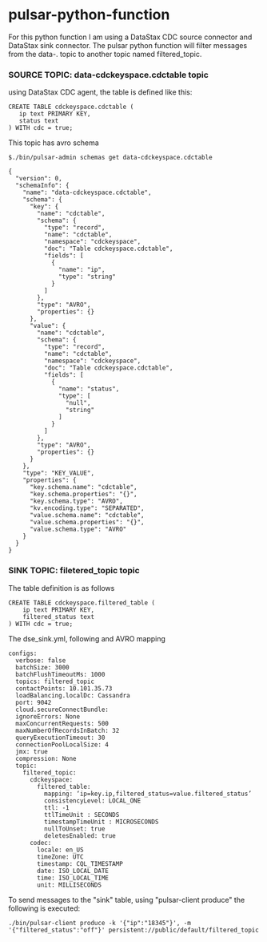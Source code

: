 # pulsar-python-function

For this python function I am using a DataStax CDC source connector and DataStax sink connector. The pulsar python function will filter messages from the data-<keyspace name>.<table name> topic to another topic named filtered_topic.
  
  
### SOURCE TOPIC: data-cdckeyspace.cdctable topic 
  
using DataStax CDC agent, the table is defined like this:

 ```
CREATE TABLE cdckeyspace.cdctable (
    ip text PRIMARY KEY,
    status text
) WITH cdc = true;
```
  
This topic has avro schema
```
$./bin/pulsar-admin schemas get data-cdckeyspace.cdctable
```
  
```
{
  "version": 0,
  "schemaInfo": {
    "name": "data-cdckeyspace.cdctable",
    "schema": {
      "key": {
        "name": "cdctable",
        "schema": {
          "type": "record",
          "name": "cdctable",
          "namespace": "cdckeyspace",
          "doc": "Table cdckeyspace.cdctable",
          "fields": [
            {
              "name": "ip",
              "type": "string"
            }
          ]
        },
        "type": "AVRO",
        "properties": {}
      },
      "value": {
        "name": "cdctable",
        "schema": {
          "type": "record",
          "name": "cdctable",
          "namespace": "cdckeyspace",
          "doc": "Table cdckeyspace.cdctable",
          "fields": [
            {
              "name": "status",
              "type": [
                "null",
                "string"
              ]
            }
          ]
        },
        "type": "AVRO",
        "properties": {}
      }
    },
    "type": "KEY_VALUE",
    "properties": {
      "key.schema.name": "cdctable",
      "key.schema.properties": "{}",
      "key.schema.type": "AVRO",
      "kv.encoding.type": "SEPARATED",
      "value.schema.name": "cdctable",
      "value.schema.properties": "{}",
      "value.schema.type": "AVRO"
    }
  }
}
```
  
### SINK TOPIC: filetered_topic topic

The table definition is as follows
  
```
CREATE TABLE cdckeyspace.filtered_table (
    ip text PRIMARY KEY,
    filtered_status text
) WITH cdc = true;
```
  
The dse_sink.yml, following and AVRO mapping
  
```
configs:
  verbose: false
  batchSize: 3000
  batchFlushTimeoutMs: 1000
  topics: filtered_topic
  contactPoints: 10.101.35.73
  loadBalancing.localDc: Cassandra
  port: 9042
  cloud.secureConnectBundle:
  ignoreErrors: None
  maxConcurrentRequests: 500
  maxNumberOfRecordsInBatch: 32
  queryExecutionTimeout: 30
  connectionPoolLocalSize: 4
  jmx: true
  compression: None
  topic:
    filtered_topic:
      cdckeyspace:
        filtered_table:
          mapping: ‘ip=key.ip,filtered_status=value.filtered_status’
          consistencyLevel: LOCAL_ONE
          ttl: -1
          ttlTimeUnit : SECONDS
          timestampTimeUnit : MICROSECONDS
          nullToUnset: true
          deletesEnabled: true
      codec:
        locale: en_US
        timeZone: UTC
        timestamp: CQL_TIMESTAMP
        date: ISO_LOCAL_DATE
        time: ISO_LOCAL_TIME
        unit: MILLISECONDS
```

To send messages to the "sink" table, using "pulsar-client produce" the following is executed:
```
./bin/pulsar-client produce -k '{"ip":"18345"}', -m '{"filtered_status":"off"}' persistent://public/default/filtered_topic
```

